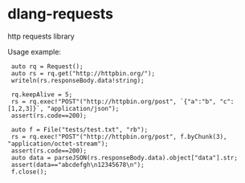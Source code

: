 # dlang-requests
http requests library

[buildbadge]: https://travis-ci.org/ikod/dlang-request.svg?branch=master
[buildstatus]: https://travis-ci.org/ikod/dlang-request


Usage example:
```
 auto rq = Request();
 auto rs = rq.get("http://httpbin.org/");
 writeln(rs.responseBody.data!string);

 rq.keepAlive = 5;
 rs = rq.exec!"POST"("http://httpbin.org/post", `{"a":"b", "c":[1,2,3]}`, "application/json");
 assert(rs.code==200);

 auto f = File("tests/test.txt", "rb");
 rs = rq.exec!"POST"("http://httpbin.org/post", f.byChunk(3), "application/octet-stream");
 assert(rs.code==200);
 auto data = parseJSON(rs.responseBody.data).object["data"].str;
 assert(data=="abcdefgh\n12345678\n");
 f.close();

```
